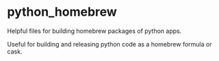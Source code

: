 # python_homebrew
Helpful files for building homebrew packages of python apps.

Useful for building and releasing python code as a homebrew formula or cask.
